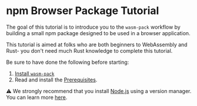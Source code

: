 # npm Browser Package Tutorial

The goal of this tutorial is to introduce you to the `wasm-pack` workflow by building a small npm
package designed to be used in a browser application.

This tutorial is aimed at folks who are both beginners to WebAssembly and Rust- you don't need
much Rust knowledge to complete this tutorial.

Be sure to have done the following before starting:

1. [Install `wasm-pack`](https://rustwasm.github.io/wasm-pack/installer/)
1. Read and install the [Prerequisites](../../prerequisites/index.html).

⚠️ We strongly recommend that you install [Node.js] using a version manager. You can learn more [here](https://npmjs.com/get-npm).

[Rust]: https://www.rust-lang.org
[Node.js]: https://nodejs.org
[npm]: https://npmjs.com
